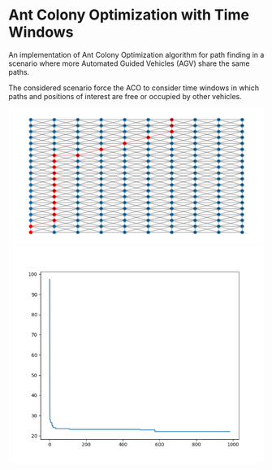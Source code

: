 # Ant Colony Optimization with Time Windows 

An implementation of Ant Colony Optimization algorithm for path finding in a scenario where more Automated Guided Vehicles (AGV) share the same paths.

The considered scenario force the ACO to consider time windows in which paths and positions of interest are free or occupied by other vehicles.

<img src='./images/G.png'/>


<img src='./images/Evolution.png'/>